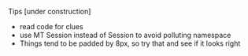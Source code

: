 Tips [under construction]
 - read code for clues
 - use MT Session instead of Session to avoid polluting namespace
 - Things tend to be padded by 8px, so try that and see if it looks right
